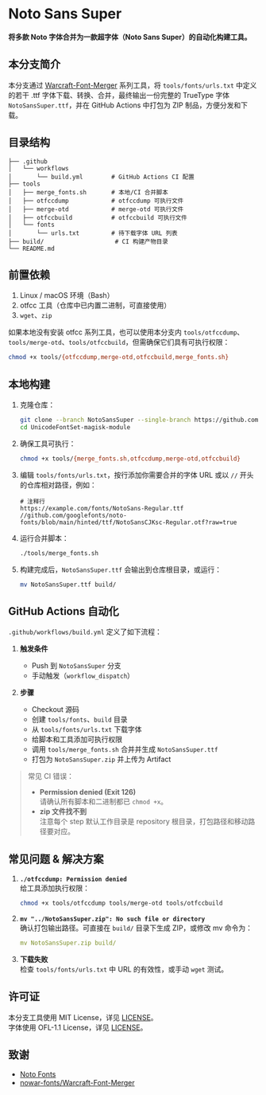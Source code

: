 # Noto Sans Super

**将多款 Noto 字体合并为一款超字体（Noto Sans Super）的自动化构建工具。**

## 本分支简介

本分支通过 [Warcraft-Font-Merger](https://github.com/nowar-fonts/Warcraft-Font-Merger) 系列工具，将 `tools/fonts/urls.txt` 中定义的若干 .ttf 字体下载、转换、合并，最终输出一份完整的 TrueType 字体 `NotoSansSuper.ttf`，并在 GitHub Actions 中打包为 ZIP 制品，方便分发和下载。

## 目录结构

```
├── .github
│   └── workflows
│       └── build.yml        # GitHub Actions CI 配置
├── tools
│   ├── merge_fonts.sh       # 本地/CI 合并脚本
│   ├── otfccdump            # otfccdump 可执行文件
│   ├── merge-otd            # merge-otd 可执行文件
│   ├── otfccbuild           # otfccbuild 可执行文件
│   └── fonts
│       └── urls.txt         # 待下载字体 URL 列表
├── build/                    # CI 构建产物目录
└── README.md
```

## 前置依赖

1. Linux / macOS 环境（Bash）
2. otfcc 工具（仓库中已内置二进制，可直接使用）
3. `wget`、`zip`

如果本地没有安装 otfcc 系列工具，也可以使用本分支内 `tools/otfccdump`、`tools/merge-otd`、`tools/otfccbuild`，但需确保它们具有可执行权限：

```bash
chmod +x tools/{otfccdump,merge-otd,otfccbuild,merge_fonts.sh}
```

## 本地构建

1. 克隆仓库：

   ```bash
   git clone --branch NotoSansSuper --single-branch https://github.com/Losketch/UnicodeFontSet-magisk-module.git
   cd UnicodeFontSet-magisk-module
   ```

2. 确保工具可执行：

   ```bash
   chmod +x tools/{merge_fonts.sh,otfccdump,merge-otd,otfccbuild}
   ```

3. 编辑 `tools/fonts/urls.txt`，按行添加你需要合并的字体 URL 或以 `//` 开头的仓库相对路径，例如：

   ```
   # 注释行
   https://example.com/fonts/NotoSans-Regular.ttf
   //github.com/googlefonts/noto-fonts/blob/main/hinted/ttf/NotoSansCJKsc-Regular.otf?raw=true
   ```

4. 运行合并脚本：

   ```bash
   ./tools/merge_fonts.sh
   ```

5. 构建完成后，`NotoSansSuper.ttf` 会输出到仓库根目录，或运行：

   ```bash
   mv NotoSansSuper.ttf build/
   ```

## GitHub Actions 自动化

`.github/workflows/build.yml` 定义了如下流程：

1. **触发条件**  
   - Push 到 `NotoSansSuper` 分支  
   - 手动触发（`workflow_dispatch`）

2. **步骤**  
   - Checkout 源码  
   - 创建 `tools/fonts`、`build` 目录  
   - 从 `tools/fonts/urls.txt` 下载字体  
   - 给脚本和工具添加可执行权限  
   - 调用 `tools/merge_fonts.sh` 合并并生成 `NotoSansSuper.ttf`  
   - 打包为 `NotoSansSuper.zip` 并上传为 Artifact

> 常见 CI 错误：  
> - **Permission denied (Exit 126)**  
>   请确认所有脚本和二进制都已 `chmod +x`。  
> - **zip 文件找不到**  
>   注意每个 step 默认工作目录是 repository 根目录，打包路径和移动路径要对应。

## 常见问题 & 解决方案

1. **`./otfccdump: Permission denied`**  
   给工具添加执行权限：
   ```bash
   chmod +x tools/otfccdump tools/merge-otd tools/otfccbuild
   ```

2. **`mv "../NotoSansSuper.zip": No such file or directory`**  
   确认打包输出路径。可直接在 `build/` 目录下生成 ZIP，或修改 mv 命令为：
   ```yaml
   mv NotoSansSuper.zip build/
   ```

3. **下载失败**  
   检查 `tools/fonts/urls.txt` 中 URL 的有效性，或手动 `wget` 测试。

## 许可证

本分支工具使用 MIT License，详见 [LICENSE](tools/LICENSE)。  
字体使用 OFL-1.1 License，详见 [LICENSE](tools/fonts/OFL.txt)。  

## 致谢

- [Noto Fonts](https://github.com/notofonts)  
- [nowar-fonts/Warcraft-Font-Merger](https://github.com/nowar-fonts/Warcraft-Font-Merger)  